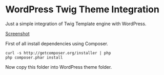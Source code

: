 # WordPress Twig Theme Integration

Just a simple integration of Twig Template engine with WordPress.

[Screenshot](https://raw.github.com/wdalmut/wp-twig/master/screenshot.png)

First of all install dependencies using Composer.

```
curl -s http://getcomposer.org/installer | php
php composer.phar install
```

Now copy this folder into WordPress theme folder.

